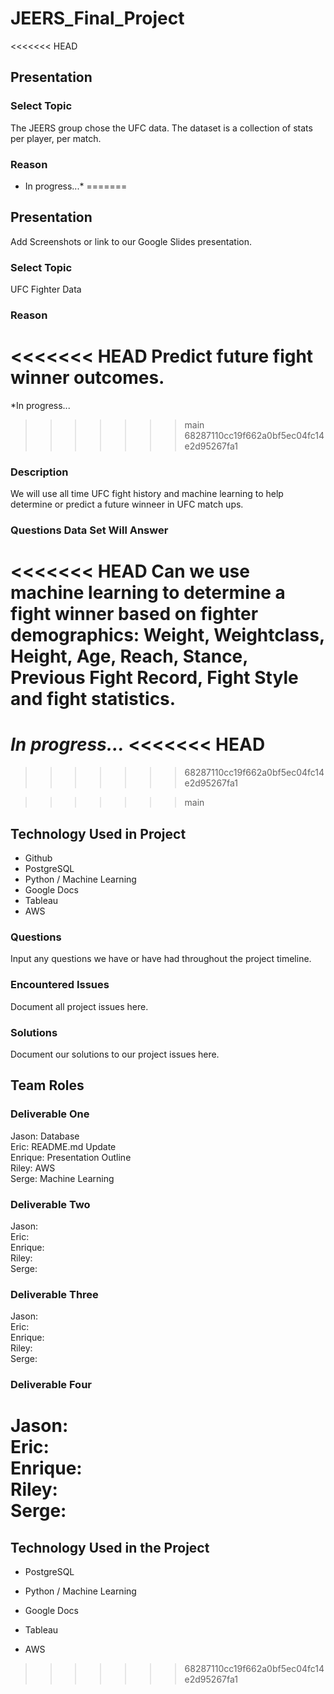 # JEERS_Final_Project

<<<<<<< HEAD

## Presentation
### Select Topic
The JEERS group chose the UFC data. The dataset is a collection of stats per player, per match.

### Reason
* In progress...*
=======
## Presentation
Add Screenshots or link to our Google Slides presentation.

### Select Topic
UFC Fighter Data

### Reason
<<<<<<< HEAD
Predict future fight winner outcomes.
=======
*In progress...
>>>>>>> main
>>>>>>> 68287110cc19f662a0bf5ec04fc14e2d95267fa1
 
### Description
We will use all time UFC fight history and machine learning to help determine or predict a future winneer in UFC match ups.

### Questions Data Set Will Answer
<<<<<<< HEAD
Can we use machine learning to determine a fight winner based on fighter demographics: Weight, Weightclass, Height, Age, Reach, Stance, Previous Fight Record, Fight Style and fight statistics.
=======
*In progress...*
<<<<<<< HEAD
=======

>>>>>>> 68287110cc19f662a0bf5ec04fc14e2d95267fa1

>>>>>>> main

<!---
<<<<<<< HEAD

=======
## Test 123
<<<<<<< HEAD
>>>>>>> eb3ead8986dba9ee4d7e1ca00b50d58a62298a46
=======

Let Serge do some updates too
>>>>>>> 289a9cf85d7fb784dbbf0b7302e88601083d7f5d
<<<<<<< HEAD
-->

## Technology Used in Project
- Github
- PostgreSQL
- Python / Machine Learning
- Google Docs
- Tableau
- AWS

### Questions
Input any questions we have or have had throughout the project timeline.

### Encountered Issues
Document all project issues here.

### Solutions
Document our solutions to our project issues here.

## Team Roles

### Deliverable One
Jason: Database  
Eric: README.md Update  
Enrique: Presentation Outline  
Riley: AWS  
Serge: Machine Learning  

### Deliverable Two
Jason:  
Eric:  
Enrique:  
Riley:  
Serge:  

### Deliverable Three
Jason:  
Eric:  
Enrique:  
Riley:  
Serge:  

### Deliverable Four
Jason:  
Eric:  
Enrique:  
Riley:  
Serge:  
=======

## Technology Used in the Project

- PostgreSQL

- Python / Machine Learning

- Google Docs

- Tableau

- AWS
>>>>>>> 68287110cc19f662a0bf5ec04fc14e2d95267fa1
